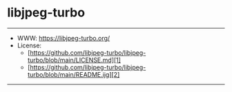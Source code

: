 # libjpeg-turbo

-----------------

- WWW: https://libjpeg-turbo.org/
- License:
  - [https://github.com/libjpeg-turbo/libjpeg-turbo/blob/main/LICENSE.md][1]
  - [https://github.com/libjpeg-turbo/libjpeg-turbo/blob/main/README.ijg][2]

-----------------

[1]: https://github.com/libjpeg-turbo/libjpeg-turbo/blob/main/LICENSE.md
[2]: https://github.com/libjpeg-turbo/libjpeg-turbo/blob/main/README.ijg
